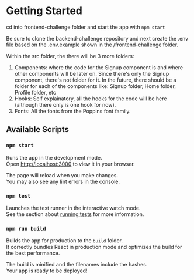# Getting Started

cd into frontend-challenge folder and start the app with
`npm start`

Be sure to clone the backend-challenge repository and next create the .env file based on the .env.example shown in the /frontend-challenge folder.

Within the src folder, the there will be 3 more folders:

1. Components: where the code for the Signup component is and where other components will be later on. Since there's only the Signup component, there's not folder for it. In the future, there should be a folder for each of the components like: Signup folder, Home folder, Profile folder, etc
2. Hooks: Self explainatory, all the hooks for the code will be here (although there only is one hook for now).
3. Fonts: All the fonts from the Poppins font family.

## Available Scripts

### `npm start`

Runs the app in the development mode.\
Open [http://localhost:3000](http://localhost:3000) to view it in your browser.

The page will reload when you make changes.\
You may also see any lint errors in the console.

### `npm test`

Launches the test runner in the interactive watch mode.\
See the section about [running tests](https://facebook.github.io/create-react-app/docs/running-tests) for more information.

### `npm run build`

Builds the app for production to the `build` folder.\
It correctly bundles React in production mode and optimizes the build for the best performance.

The build is minified and the filenames include the hashes.\
Your app is ready to be deployed!
